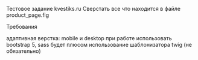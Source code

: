 Тестовое задание kvestiks.ru
Сверстать все что находится в файле product_page.fig

Требования

адаптивная верстка: mobile и desktop
при работе использовать bootstrap 5, sass
будет плюсом использование шаблонизатора twig (не обязательно)
